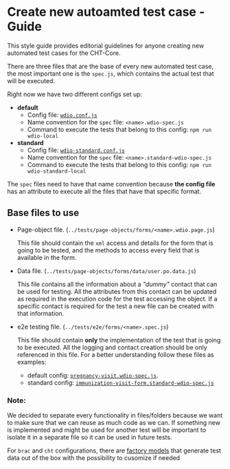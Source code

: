 # Create new autoamted test case - Guide

This style guide provides editorial guidelines for anyone creating new automated test cases for the CHT-Core.

There are three files that are the base of every new automated test case, the most important one is the `spec.js`, which contains the actual test that will be executed. 

Right now we have two different configs set up:
* **default**
    * Config file: [`wdio.conf.js`](https://github.com/medic/cht-core/blob/master/tests/wdio-standard.conf.js)
    * Name convention for the `spec` file: `<name>.wdio-spec.js`
    * Command to execute the tests that belong to this config:  `npm run wdio-local`
* **standard**
    * Config file: [`wdio-standard.conf.js`](https://github.com/medic/cht-core/blob/master/tests/wdio.conf.js)
    * Name convention for the `spec` file: `<name>.standard-wdio-spec.js`
    * Command to execute the tests that belong to this config:  `npm run wdio-standard-local`

The `spec` files need to have that name convention because **the config file** has an attribute to execute all the files that have that specific format.
## Base files to use

* Page-object file. (`../tests/page-objects/forms/<name>.wdio.page.js`)

    This file should contain the `xml` access and details for the form that is going to be tested, and the methods to access every field that is available in the form.

* Data file. (`../tests/page-objects/forms/data/user.po.data.js`)

    This file contains all the information about a _"dummy"_ contact that can be used for testing. All the attributes from this contact can be updated as required in the execution code for the test accessing the object. If a specific contact is required for the test a new file can be created with that information.

* e2e testing file. (`../tests/e2e/forms/<name>.spec.js`)

    This file should contain **only** the implementation of the test that is going to be executed. All the logging and contact creation should be only referenced in this file. For a better understanding follow these files as examples:
    * default config: [`pregnancy-visit.wdio-spec.js`](https://github.com/medic/cht-core/blob/master/tests/e2e/forms/pregnancy-visit.wdio-spec.js).
    * standard config: [`immunization-visit-form.standard-wdio-spec.js`](https://github.com/medic/cht-core/blob/master/tests/e2e/forms/pregnancy-visit.wdio-spec.js)

### Note:
We decided to separate every functionality in files/folders because we want to make sure that we can reuse as much code as we can. If something new is implemented and might be used for another test will be important to isolate it in a separate file so it can be used in future tests.

For `brac` and `cht` configurations, there are [factory models](https://github.com/medic/cht-core/tree/master/tests/factories) that generate test data out of the box with the possibility to cusomize if needed